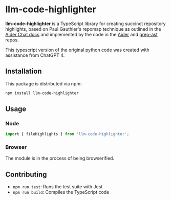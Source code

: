 # llm-code-highlighter

**llm-code-highlighter** is a TypeScript library for creating succinct repository highlights, based on Paul Gauthier's repomap technique as outlined in the [Aider Chat docs](https://aider.chat/docs/repomap.html) and implemented by the code in the [Aider](https://github.com/paul-gauthier/aider) and [grep-ast](https://github.com/paul-gauthier/grep-ast) repos.

This typescript version of the original python code was created with assistance from ChatGPT 4.

## Installation

This package is distributed via npm:

```bash
npm install llm-code-highlighter
```

## Usage

### Node
```typescript
import { fileHighlights } from 'llm-code-highlighter';
```

### Browser

The module is in the process of being browserified.

## Contributing

* `npm run test`: Runs the test suite with Jest
* `npm run build`: Compiles the TypeScript code
